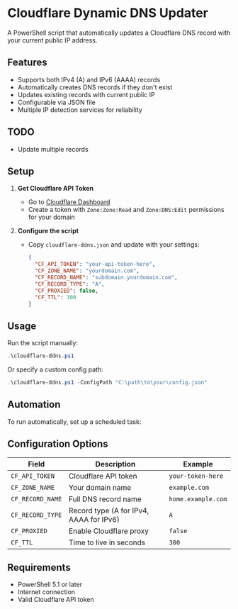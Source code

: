 # Cloudflare Dynamic DNS Updater

A PowerShell script that automatically updates a Cloudflare DNS record with your current public IP address.

## Features

- Supports both IPv4 (A) and IPv6 (AAAA) records
- Automatically creates DNS records if they don't exist
- Updates existing records with current public IP
- Configurable via JSON file
- Multiple IP detection services for reliability

## TODO
- Update multiple records

## Setup

1. **Get Cloudflare API Token**
   - Go to [Cloudflare Dashboard](https://dash.cloudflare.com/profile/api-tokens)
   - Create a token with `Zone:Zone:Read` and `Zone:DNS:Edit` permissions for your domain

2. **Configure the script**
   - Copy `cloudflare-ddns.json` and update with your settings:
     ```json
     {
       "CF_API_TOKEN": "your-api-token-here",
       "CF_ZONE_NAME": "yourdomain.com",
       "CF_RECORD_NAME": "subdomain.yourdomain.com",
       "CF_RECORD_TYPE": "A",
       "CF_PROXIED": false,
       "CF_TTL": 300
     }
     ```

## Usage

Run the script manually:
```powershell
.\cloudflare-ddns.ps1
```

Or specify a custom config path:
```powershell
.\cloudflare-ddns.ps1 -ConfigPath "C:\path\to\your\config.json"
```

## Automation

To run automatically, set up a scheduled task:

## Configuration Options

| Field | Description | Example |
|-------|-------------|---------|
| `CF_API_TOKEN` | Cloudflare API token | `your-token-here` |
| `CF_ZONE_NAME` | Your domain name | `example.com` |
| `CF_RECORD_NAME` | Full DNS record name | `home.example.com` |
| `CF_RECORD_TYPE` | Record type (A for IPv4, AAAA for IPv6) | `A` |
| `CF_PROXIED` | Enable Cloudflare proxy | `false` |
| `CF_TTL` | Time to live in seconds | `300` |

## Requirements

- PowerShell 5.1 or later
- Internet connection
- Valid Cloudflare API token